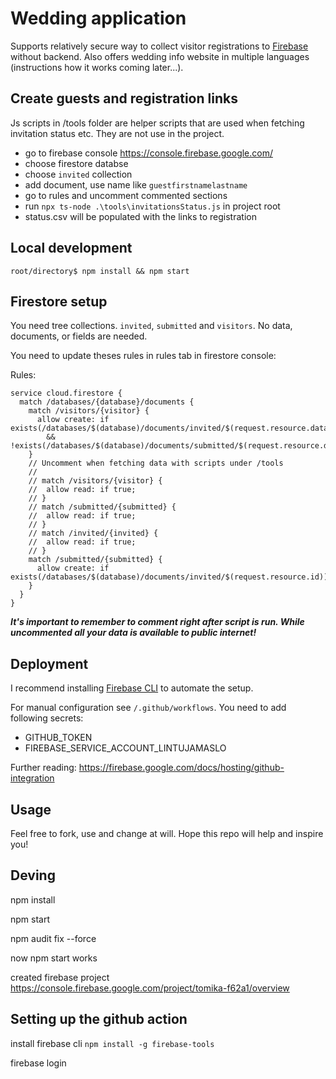 # Wedding application

Supports relatively secure way to collect visitor registrations to [Firebase](https://firebase.google.com/) without backend. Also offers wedding info website in multiple languages (instructions how it works coming later...).

## Create guests and registration links

Js scripts in /tools folder are helper scripts that are used when fetching invitation status etc. They are not use in the project.

- go to firebase console https://console.firebase.google.com/
- choose firestore databse
- choose `invited` collection
- add document, use name like `guestfirstnamelastname`
- go to rules and uncomment commented sections
- run `npx ts-node .\tools\invitationsStatus.js` in project root
- status.csv will be populated with the links to registration


## Local development

```
root/directory$ npm install && npm start
```



## Firestore setup

You need tree collections. `invited`, `submitted` and `visitors`. No data, documents, or fields are needed.

You need to update theses rules in rules tab in firestore console:

Rules:
```
service cloud.firestore {
  match /databases/{database}/documents {
    match /visitors/{visitor} {
      allow create: if exists(/databases/$(database)/documents/invited/$(request.resource.data.invitationId))
      	&& !exists(/databases/$(database)/documents/submitted/$(request.resource.data.invitationId));
    }
    // Uncomment when fetching data with scripts under /tools
    //
    // match /visitors/{visitor} {
    // 	allow read: if true;
    // }
    // match /submitted/{submitted} {
    // 	allow read: if true;
    // }
    // match /invited/{invited} {
    // 	allow read: if true;
    // }
    match /submitted/{submitted} {
      allow create: if exists(/databases/$(database)/documents/invited/$(request.resource.id))
    }
  }
}
```


***It's important to remember to comment right after script is run. While uncommented all your data is available to public internet!***

## Deployment

I recommend installing [Firebase CLI](https://firebaseopensource.com/projects/firebase/firebase-tools/) to automate the setup.

For manual configuration see `/.github/workflows`. You need to add following secrets:
- GITHUB_TOKEN
- FIREBASE_SERVICE_ACCOUNT_LINTUJAMASLO

Further reading: https://firebase.google.com/docs/hosting/github-integration
## Usage

Feel free to fork, use and change at will. Hope this repo will help and inspire you!

## Deving

npm install

npm start

npm audit fix --force

now npm start works

created firebase project https://console.firebase.google.com/project/tomika-f62a1/overview


## Setting up the github action

install firebase cli `npm install -g firebase-tools`

firebase login


